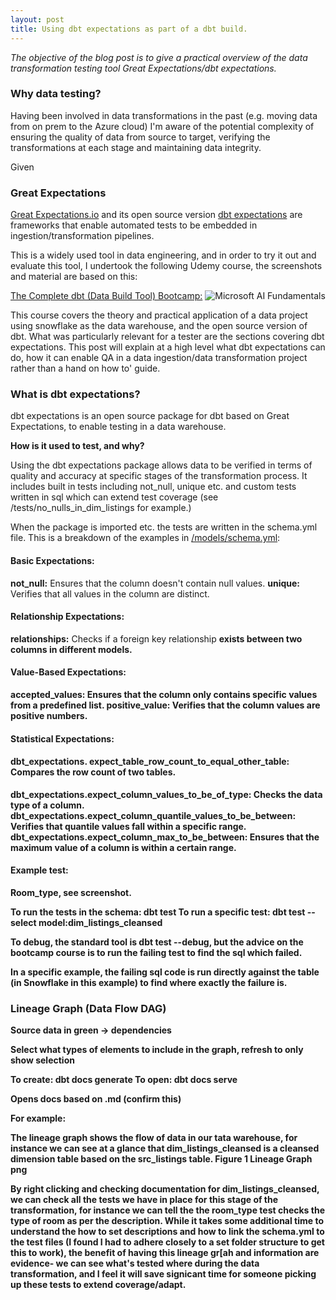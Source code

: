 ```yaml
---
layout: post
title: Using dbt expectations as part of a dbt build.
---
```


<i> The objective of the blog post is to give a practical overview of the data transformation testing tool Great Expectations/dbt expectations. </i>

### Why data testing?

Having been involved in data transformations in the past (e.g. moving data from on prem to the Azure cloud) I'm aware of the potential complexity of ensuring the quality of data from source to target, verifying the transformations at each stage and maintaining data integrity.

Given

### Great Expectations

[Great Expectations.io](https://greatexpectations.io/) and its open source version [dbt expectations](https://github.com/calogica/dbt-expectations) are frameworks that enable automated tests to be embedded in ingestion/transformation pipelines.

<GE Image>

This is a widely used tool in data engineering, and in order to try it out and evaluate this tool, I undertook the following Udemy course, the screenshots and material are based on this:

[The Complete dbt (Data Build Tool) Bootcamp:](https://www.udemy.com/course/complete-dbt-data-build-tool-bootcamp-zero-to-hero-learn-dbt)
![Microsoft AI Fundamentals](/images/AI900.png)

This course covers the theory and practical application of a data project using snowflake as the data warehouse, and the open source version of dbt. What was particularly relevant for a tester are the sections covering dbt expectations<add link>. This post will explain at a high level what dbt expectations can do, how it can enable QA in a data ingestion/data transformation project rather than a hand on how to' guide.

### What is dbt expectations?

dbt expectations is an open source package for dbt based on Great Expectations, to enable testing in a data warehouse.

<b> How is it used to test, and why? </b>

Using the dbt expectations package allows data to be verified in terms of quality and accuracy at specific stages of the transformation process. It includes built in tests including not_null, unique etc. and custom tests written in sql which can extend test coverage (see /tests/no_nulls_in_dim_listings for example.)

When the package is imported etc. the tests are written in the schema.yml file. This is a breakdown of the examples in [/models/schema.yml](https://github.com/dp2020-dev/completeDbtBootcamp/blob/main/models/schema.yml):

#### Basic Expectations:

<b>not_null:</b> Ensures that the column doesn't contain null values.
<b>unique:</b> Verifies that all values in the column are distinct.

#### Relationship Expectations:

<b>relationships:</b> Checks if a foreign key relationship <b>exists between two columns in different models.

#### Value-Based Expectations:

<b>accepted_values:</b> Ensures that the column only contains specific values from a predefined list.
<b>positive_value:</b> Verifies that the column values are positive numbers.

#### Statistical Expectations:

#### dbt_expectations. <b>expect_table_row_count_to_equal_other_table:</b> Compares the row count of two tables.

<b>dbt_expectations.expect_column_values_to_be_of_type: </b>Checks the data type of a column.
<b>dbt_expectations.</b>expect_column_quantile_values_to_be_between: Verifies that quantile values fall within a specific range.
<b>dbt_expectations.expect_column_max_to_be_between:</b> Ensures that the maximum value of a column is within a certain range.

#### Example test:

Room_type, see screenshot.

To run the tests in the schema:
dbt test
To run a specific test:
dbt test --select model:dim_listings_cleansed

To debug, the standard tool is dbt test --debug, but the advice on the bootcamp course is to run the failing test to find the sql which failed.

In a specific example, the failing sql code is run directly against the table (in Snowflake in this example) to find where exactly the failure is.

### Lineage Graph (Data Flow DAG)

Source data in green -> dependencies

Select what types of elements to include in the graph, refresh to only show selection

To create: dbt docs generate
To open: dbt docs serve

Opens docs based on .md (confirm this)

For example:

The lineage graph shows the flow of data in our tata warehouse, for instance we can see at a glance that dim_listings_cleansed is a cleansed dimension table based on the src_listings table.
Figure 1 Lineage Graph png

By right clicking and checking documentation for dim_listings_cleansed, we can check all the tests we have in place for this stage of the transformation, for instance we can tell the the room_type test checks the type of room as per the description. While it takes some additional time to understand the how to set descriptions and how to link the schema.yml to the test files (I found I had to adhere closely to a set folder structure to get this to work), the benefit of having this lineage gr[ah and information are evidence- we can see what's tested where during the data transformation, and I feel it will save signicant time for someone picking up these tests to extend coverage/adapt.
